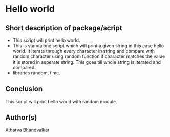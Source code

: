 # Hello world

## Short description of package/script

- This script will print hello world.
- This is standalone script which will print a given string in this case hello world. It iterate through every character in string and compare with random character using random function if character matches the value it is stored in seperate string. This goes till whole string is iterated and compared.
- libraries random, time.


## Conclusion

This script will print hello world with random module.


## Author(s)

Atharva Bhandvalkar

